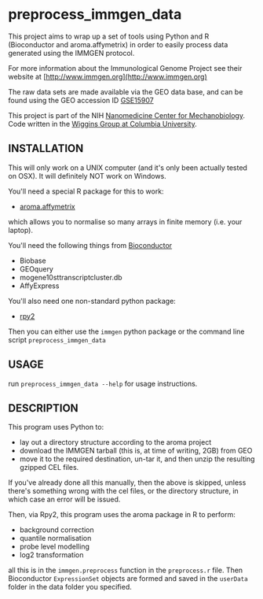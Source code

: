 # preprocess_immgen_data

This project aims to wrap up a set of tools using Python and R (Bioconductor and aroma.affymetrix) in order to easily process data generated using the IMMGEN protocol. 

For more information about the Immunological Genome Project see their website at [http://www.immgen.org](http://www.immgen.org)

The raw data sets are made available via the GEO data base, and can be found using the GEO accession ID [GSE15907]( http://www.ncbi.nlm.nih.gov/geo/query/acc.cgi?acc=GSE15907)

This project is part of the NIH [Nanomedicine Center for Mechanobiology](http://www.mechanicalbiology.org/). Code written in the [Wiggins Group at Columbia University](http://www.columbia.edu/~chw2/).

## INSTALLATION

This will only work on a UNIX computer (and it's only been actually tested on OSX). It will definitely NOT work on Windows.

You'll need a special R package for this to work:

* [aroma.affymetrix](http://www.aroma-project.org/)

which allows you to normalise so many arrays in finite memory (i.e. your laptop).

You'll need the following things from [Bioconductor](http://www.bioconductor.org/)

* Biobase
* GEOquery
* mogene10sttranscriptcluster.db
* AffyExpress

You'll also need one non-standard python package:

* [rpy2](http://rpy.sourceforge.net/rpy2.html)

Then you can either use the `immgen` python package or the command line script `preprocess_immgen_data`

## USAGE

run `preprocess_immgen_data --help` for usage instructions.

## DESCRIPTION

This program uses Python to:

* lay out a directory structure according to the aroma project
* download the IMMGEN tarball (this is, at time of writing, 2GB) from GEO
* move it to the required destination, un-tar it, and then unzip the resulting gzipped CEL files. 

If you've already done all this manually, then the above is skipped, unless there's something wrong with the cel files, or the directory structure, in which case an error will be issued.

Then, via Rpy2, this program uses the aroma package in R to perform:

* background correction
* quantile normalisation
* probe level modelling
* log2 transformation

all this is in the `immgen.preprocess` function in the `preprocess.r` file. Then Bioconductor `ExpressionSet` objects are formed and saved in the `userData` folder in the data folder you specified. 
